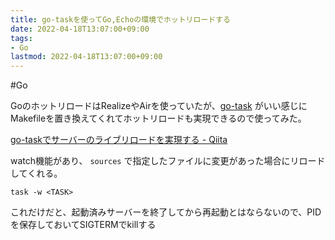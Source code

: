 ```yaml
---
title: go-taskを使ってGo,Echoの環境でホットリロードする
date: 2022-04-18T13:07:00+09:00
tags:
- Go
lastmod: 2022-04-18T13:07:00+09:00
---
```


\#Go

GoのホットリロードはRealizeやAirを使っていたが、[go-task](https://github.com/go-task/task) がいい感じにMakefileを置き換えてくれてホットリロードも実現できるので使ってみた。

[go-taskでサーバーのライブリロードを実現する - Qiita](https://qiita.com/croquette0212/items/dab91c1075c1f3ac7b8d)

watch機能があり、 `sources` で指定したファイルに変更があった場合にリロードしてくれる。

````shell
task -w <TASK>
````

これだけだと、起動済みサーバーを終了してから再起動とはならないので、PIDを保存しておいてSIGTERMでkillする
